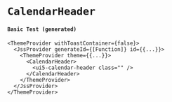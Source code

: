 # `CalendarHeader`

#### `Basic Test (generated)`

```
<ThemeProvider withToastContainer={false}>
  <JssProvider generateId={[Function]} id={{...}}>
    <ThemeProvider theme={{...}}>
      <CalendarHeader>
        <ui5-calendar-header class="" />
      </CalendarHeader>
    </ThemeProvider>
  </JssProvider>
</ThemeProvider>
```

